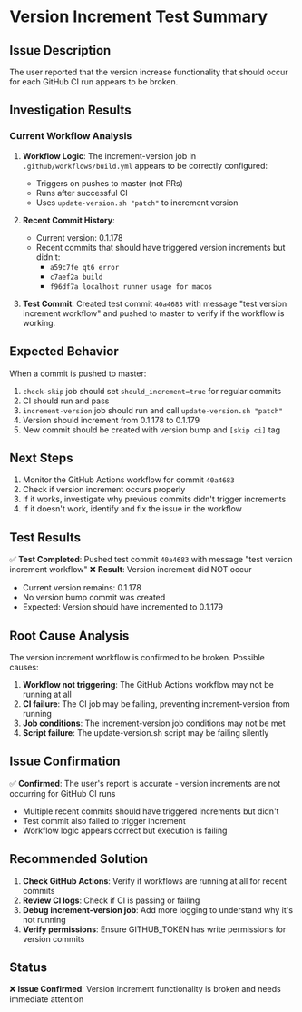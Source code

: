 # Version Increment Test Summary

## Issue Description
The user reported that the version increase functionality that should occur for each GitHub CI run appears to be broken.

## Investigation Results

### Current Workflow Analysis
1. **Workflow Logic**: The increment-version job in `.github/workflows/build.yml` appears to be correctly configured:
   - Triggers on pushes to master (not PRs)
   - Runs after successful CI
   - Uses `update-version.sh "patch"` to increment version

2. **Recent Commit History**: 
   - Current version: 0.1.178
   - Recent commits that should have triggered version increments but didn't:
     - `a59c7fe qt6 error`
     - `c7aef2a build` 
     - `f96df7a localhost runner usage for macos`

3. **Test Commit**: Created test commit `40a4683` with message "test version increment workflow" and pushed to master to verify if the workflow is working.

## Expected Behavior
When a commit is pushed to master:
1. `check-skip` job should set `should_increment=true` for regular commits
2. CI should run and pass
3. `increment-version` job should run and call `update-version.sh "patch"`
4. Version should increment from 0.1.178 to 0.1.179
5. New commit should be created with version bump and `[skip ci]` tag

## Next Steps
1. Monitor the GitHub Actions workflow for commit `40a4683`
2. Check if version increment occurs properly
3. If it works, investigate why previous commits didn't trigger increments
4. If it doesn't work, identify and fix the issue in the workflow

## Test Results
✅ **Test Completed**: Pushed test commit `40a4683` with message "test version increment workflow"
❌ **Result**: Version increment did NOT occur
- Current version remains: 0.1.178
- No version bump commit was created
- Expected: Version should have incremented to 0.1.179

## Root Cause Analysis
The version increment workflow is confirmed to be broken. Possible causes:
1. **Workflow not triggering**: The GitHub Actions workflow may not be running at all
2. **CI failure**: The CI job may be failing, preventing increment-version from running
3. **Job conditions**: The increment-version job conditions may not be met
4. **Script failure**: The update-version.sh script may be failing silently

## Issue Confirmation
✅ **Confirmed**: The user's report is accurate - version increments are not occurring for GitHub CI runs
- Multiple recent commits should have triggered increments but didn't
- Test commit also failed to trigger increment
- Workflow logic appears correct but execution is failing

## Recommended Solution
1. **Check GitHub Actions**: Verify if workflows are running at all for recent commits
2. **Review CI logs**: Check if CI is passing or failing
3. **Debug increment-version job**: Add more logging to understand why it's not running
4. **Verify permissions**: Ensure GITHUB_TOKEN has write permissions for version commits

## Status
❌ **Issue Confirmed**: Version increment functionality is broken and needs immediate attention
